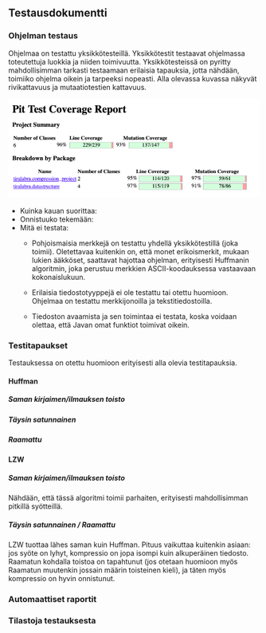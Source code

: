 ## Testausdokumentti

### Ohjelman testaus

Ohjelmaa on testattu yksikkötesteillä. Yksikkötestit testaavat ohjelmassa toteutettuja luokkia ja niiden toimivuutta. Yksikkötesteissä on pyritty mahdollisimman tarkasti testaamaan erilaisia tapauksia, jotta nähdään, toimiiko ohjelma oikein ja tarpeeksi nopeasti. Alla olevassa kuvassa näkyvät rivikattavuus ja mutaatiotestien kattavuus.

![Kuva mutaatiotestiraportista](picReport.png)

- Kuinka kauan suorittaa:
- Onnistuuko tekemään:
- Mitä ei testata:
  - Pohjoismaisia merkkejä on testattu yhdellä yksikkötestillä (joka toimii). Oletettavaa kuitenkin on, että monet erikoismerkit, mukaan lukien ääkköset, saattavat hajottaa ohjelman, erityisesti Huffmanin algoritmin, joka perustuu merkkien ASCII-koodauksessa vastaavaan kokonaislukuun.

  - Erilaisia tiedostotyyppejä ei ole testattu tai otettu huomioon. Ohjelmaa on testattu merkkijonoilla ja tekstitiedostoilla.

  - Tiedoston avaamista ja sen toimintaa ei testata, koska voidaan olettaa, että Javan omat funktiot toimivat oikein.

### Testitapaukset
Testauksessa on otettu huomioon erityisesti alla olevia testitapauksia.

#### Huffman
##### Saman kirjaimen/ilmauksen toisto

##### Täysin satunnainen

##### Raamattu


#### LZW
##### Saman kirjaimen/ilmauksen toisto
Nähdään, että tässä algoritmi toimii parhaiten, erityisesti mahdollisimman pitkillä syötteillä.

##### Täysin satunnainen / Raamattu
LZW tuottaa lähes saman kuin Huffman. Pituus vaikuttaa kuitenkin asiaan: jos syöte on lyhyt, kompressio on jopa isompi kuin alkuperäinen tiedosto. Raamatun kohdalla toistoa on tapahtunut (jos otetaan huomioon myös Raamatun muutenkin jossain määrin toisteinen kieli), ja täten myös kompressio on hyvin onnistunut.


### Automaattiset raportit


### Tilastoja testauksesta
